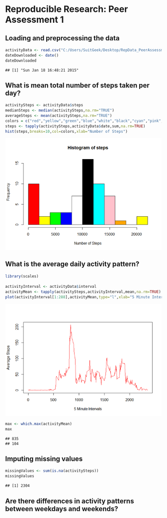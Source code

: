 # Reproducible Research: Peer Assessment 1


## Loading and preprocessing the data



```r
activityData <- read.csv("C:/Users/SuitGeek/Desktop/RepData_PeerAssessment1/activity/activity.csv")
dateDownloaded <- date()
dateDownloaded
```

```
## [1] "Sun Jan 18 16:48:21 2015"
```



## What is mean total number of steps taken per day?


```r
activitySteps <- activityData$steps
medianSteps <- median(activitySteps,na.rm="TRUE")
averageSteps <- mean(activitySteps,na.rm="TRUE")
colors = c("red","yellow","green","blue","white","black","cyan","pink","orange")
steps <- tapply(activitySteps,activityData$date,sum,na.rm=TRUE)
hist(steps,breaks=10,col=colors,xlab="Number of Steps")
```

![](PA1_Jan18_files/figure-html/meanSteps-1.png) 

## What is the average daily activity pattern?


```r
library(scales)

activityInterval <- activityData$interval
activityMean <- tapply(activitySteps,activityInterval,mean,na.rm=TRUE)
plot(activityInterval[1:288],activityMean,type="l",xlab="5 Minute Intervals",ylab="Average Steps", col="red")
```

![](PA1_Jan18_files/figure-html/meanActivity-1.png) 

```r
max <- which.max(activityMean)
max
```

```
## 835 
## 104
```

## Imputing missing values


```r
missingValues <- sum(is.na(activitySteps))
missingValues
```

```
## [1] 2304
```

## Are there differences in activity patterns between weekdays and weekends?


